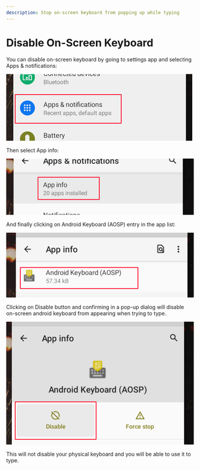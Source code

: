 ```yaml
---
description: Stop on-screen keyboard from popping up while typing
---
```


# Disable On-Screen Keyboard

You can disable on-screen keyboard by going to settings app and selecting Apps & notifications:

![](../.gitbook/assets/132976664-23ded884-6a57-41b0-9033-6d27a887df31.png)

Then select App info:

![](../.gitbook/assets/132976670-3f401d7f-6c17-472e-bba3-40cf9e5a3844.png)

And finally clicking on Android Keyboard \(AOSP\) entry in the app list:

![](../.gitbook/assets/132976694-b17abd88-3807-45ba-8d58-0be1352f0d80.png)

Clicking on Disable button and confirming in a pop-up dialog will disable on-screen android keyboard from appearing when trying to type.

![](../.gitbook/assets/132976739-83a33469-92d4-422c-a340-30f4275df510.png)

This will not disable your physical keyboard and you will be able to use it to type.


